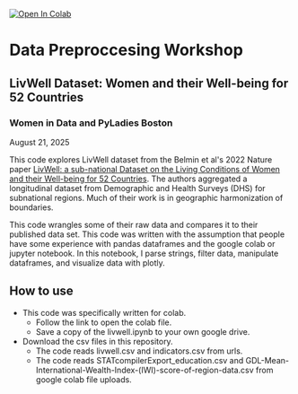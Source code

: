 [![Open In Colab](https://colab.research.google.com/assets/colab-badge.svg)](https://colab.research.google.com/github/fayshaw/data_preprocessing/blob/main/livwell.ipynb)

# Data Preproccesing Workshop
## LivWell Dataset: Women and their Well-being for 52 Countries
### Women in Data and PyLadies Boston
August 21, 2025

This code explores LivWell dataset from the Belmin et al's 2022 Nature paper <a href="https://www.nature.com/articles/s41597-022-01824-2">LivWell: a sub-national Dataset on the Living Conditions of Women and their Well-being for 52 Countries</a>. The authors aggregated a longitudinal dataset from Demographic and Health Surveys (DHS) for subnational regions. Much of their work is in geographic harmonization of boundaries.

This code wrangles some of their raw data and compares it to their published data set.  This code was written with the assumption that  people have some experience with pandas dataframes and the google colab or jupyter notebook.  In this notebook, I parse strings, filter data, manipulate dataframes, and visualize data with plotly.

## How to use
* This code was specifically written for colab.
  * Follow the link to open the colab file.
  * Save a copy of the livwell.ipynb to your own google drive.
* Download the csv files in this repository.
  * The code reads livwell.csv and indicators.csv from urls.
  * The code reads STATcompilerExport_education.csv and GDL-Mean-International-Wealth-Index-(IWI)-score-of-region-data.csv from google colab file uploads.
